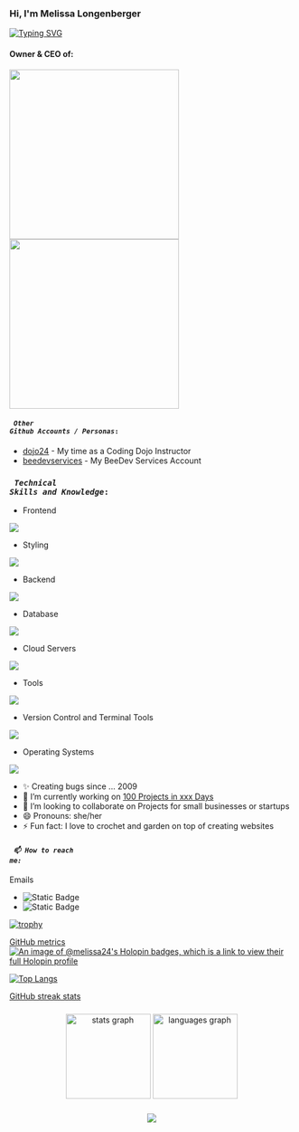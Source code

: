### Hi, I'm Melissa Longenberger

[![Typing SVG](https://readme-typing-svg.demolab.com?font=Fira+Code&size=24&pause=1000&color=B6A04F&random=false&width=535&lines=Full+Stack+Developer+and+Educator;Small+business+Owner)](https://git.io/typing-svg)

#### Owner & CEO of:
<a href="https://beedev-services.com"><img src="https://images.thehive-services.com/beeDevServices/Logo_2.png" width="300" /></a>
<a href="https://techbyte-learning.com"><img src="https://images.thehive-services.com/techByteLearning/title04-01.png" width="300" /></a>

#### <code> _**Other Github Accounts / Personas**_: </code>
- <a href="https://github.com/dojo-24">dojo24</a> - My time as a Coding Dojo Instructor
- <a href="https??github.com/beedevservices">beedevservices</a> - My BeeDev Services Account

### <code> _**Technical Skills and Knowledge**_: </code>

- Frontend
<p align="left">
  <a href="https://skillicons.dev">
    <img src="https://skillicons.dev/icons?i=html,js,jquery,react,vite,nextjs,redux,pug,md" />
  </a>
</p>

- Styling
<p align="left">
  <a href="https://skillicons.dev">
    <img src="https://skillicons.dev/icons?i=css,less,tailwind,materialui,styledcomponents,sass" />
  </a>
</p>

- Backend
<p align="left">
  <a href="https://skillicons.dev">
    <img src="https://skillicons.dev/icons?i=nodejs,py,django,java,eclipse,spring,flask,fastapi,express,cs,dotnet,regex" />
  </a>
</p>

- Database
<p align="left">
  <a href="https://skillicons.dev">
    <img src="https://skillicons.dev/icons?i=mysql,postgresql,sqlite,mongodb" />
  </a>
</p>

- Cloud Servers
<p align="left">
  <a href="https://skillicons.dev">
    <img src="https://skillicons.dev/icons?i=azure,aws,cloudflare,heroku,netlify,vercel" />
  </a>
</p>

- Tools
<p align="left">
  <a href="https://skillicons.dev">
    <img src="https://skillicons.dev/icons?i=figma,vscode,postman,codepen,replit,discord,discordjs,cypress,devto,notion,npm,obsidian" />
  </a>
</p>

- Version Control and Terminal Tools
<p align="left">
  <a href="https://skillicons.dev">
    <img src="https://skillicons.dev/icons?i=git,github,githubactions,bitbucket,gitlab,bash,powershell,vim,nginx" />
  </a>
</p>

- Operating Systems
<p align="left">
  <a href="https://skillicons.dev">
    <img src="https://skillicons.dev/icons?i=apple,windows,linux,ubuntu" />
  </a>
</p>


- ✨ Creating bugs since ... 2009
- 🔭 I’m currently working on [100 Projects in xxx Days](https://100project100days.vercel.app/)
- 👯 I’m looking to collaborate on Projects for small businesses or startups
- 😄 Pronouns: she/her 
- ⚡ Fun fact: I love to crochet and garden on top of creating websites


#### <code> _**📫 How to reach me:**_ </code>
Emails
-   ![Static Badge](https://img.shields.io/badge/gmail-melissalongenberger24%40gmail.com-blue)
-   ![Static Badge](https://img.shields.io/badge/business-melissa%40beedev--services.com-bue)



[![trophy](https://github-profile-trophy.vercel.app/?username=melissa-24)](https://github.com/ryo-ma/github-profile-trophy)

[GitHub metrics](https://metrics.lecoq.io/insights/melissa-24)
[![An image of @melissa24's Holopin badges, which is a link to view their full Holopin profile](https://holopin.me/melissa24)](https://holopin.io/@melissa24)

[![Top Langs](https://github-readme-stats.vercel.app/api/top-langs/?username=melissa-24)](https://github.com/anuraghazra/github-readme-stats)

[GitHub streak stats](https://github-readme-streak-stats.herokuapp.com/?user=melissa-24)  

###

<div align="center">
  <img src="https://github-readme-stats.vercel.app/api?username=melissa-24&hide_title=false&hide_rank=false&show_icons=true&include_all_commits=true&count_private=true&disable_animations=false&theme=dracula&locale=en&hide_border=false&order=1" height="150" alt="stats graph"  />
  <img src="https://github-readme-stats.vercel.app/api/top-langs?username=melissa-24&locale=en&hide_title=false&layout=compact&card_width=320&langs_count=5&theme=dracula&hide_border=false&order=2" height="150" alt="languages graph"  />
</div>

###

<div align="center">
  <img src="https://profile-counter.glitch.me/melissa-24/count.svg?"  />
</div>
